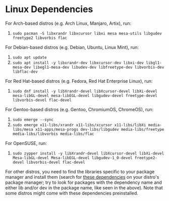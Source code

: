 # Linux Dependencies

For Arch-based distros (e.g. Arch Linux, Manjaro, Artix), run:
1. `sudo pacman -S libxrandr libxcursor libxi mesa mesa-utils libgudev freetype2 libvorbis flac`

For Debian-based distros (e.g. Debian, Ubuntu, Linux Mint), run:
1. `sudo apt update`
2. `sudo apt install -y libxrandr-dev libxcursor-dev libxi-dev libgl1-mesa-dev libegl1-mesa-dev libudev-dev libfreetype-dev libvorbis-dev libflac-dev`

For Red Hat-based distros (e.g. Fedora, Red Hat Enterprise Linux), run:

1. `sudo dnf install -y libXrandr-devel libXcursor-devel libXi-devel mesa-libGL-devel mesa-libEGL-devel libgudev-devel freetype-devel libvorbis-devel flac-devel`

For Gentoo-based distros (e.g. Gentoo, ChromiumOS, ChromeOS), run:
1. `sudo emerge --sync`
2. `sudo emerge x11-libs/xrandr x11-libs/xcursor x11-libs/libXi media-libs/mesa x11-apps/mesa-progs dev-libs/libgudev media-libs/freetype media-libs/libvorbis media-libs/flac`

For OpenSUSE, run:
1. `sudo zypper install -y libXrandr-devel libXcursor-devel libXi-devel Mesa-libGL-devel Mesa-libEGL-devel libgudev-1_0-devel freetype2-devel libvorbis-devel flac-devel`

For other distros, you need to find the libraries specific to your package manager and install them (search for [these dependencies](https://www.sfml-dev.org/tutorials/3.0/getting-started/build-from-source/#installing-dependencies) on your distro's package manager; try to look for packages with the dependency name and either lib and/or dev in the package name, like seen in the above). Note that some distros might come with these dependencies preinstalled.